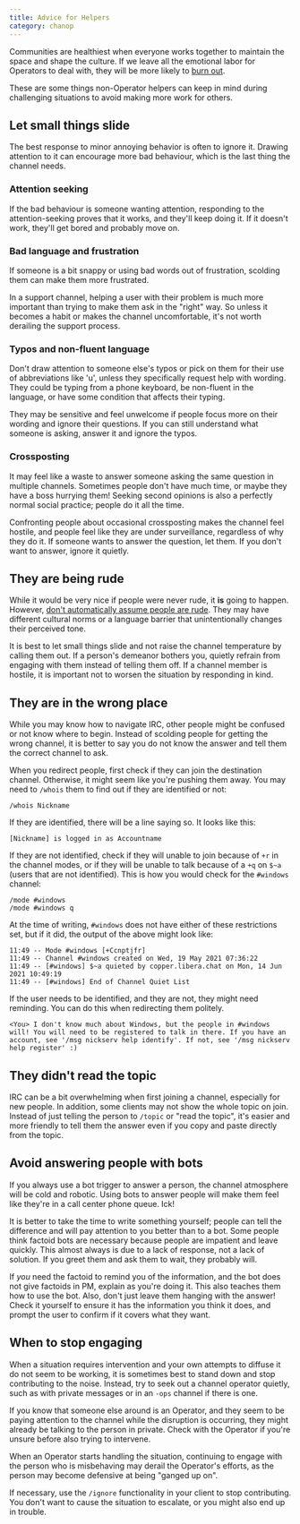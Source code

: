 ```yaml
---
title: Advice for Helpers
category: chanop
---
```


Communities are healthiest when everyone works together to maintain the space
and shape the culture. If we leave all the emotional labor for Operators to
deal with, they will be more likely to
[burn out](catalyst#remember-to-take-breaks-to-avoid-burn-out).

These are some things non-Operator helpers can keep in mind during challenging
situations to avoid making more work for others.

## Let small things slide

The best response to minor annoying behavior is often to ignore it. Drawing
attention to it can encourage more bad behaviour, which is the last thing the
channel needs.

### Attention seeking

If the bad behaviour is someone wanting attention, responding to the
attention-seeking proves that it works, and they'll keep doing it. If it
doesn't work, they'll get bored and probably move on.

### Bad language and frustration

If someone is a bit snappy or using bad words out of frustration, scolding
them can make them more frustrated.

In a support channel, helping a user with their problem is much more important
than trying to make them ask in the "right" way. So unless it becomes a habit
or makes the channel uncomfortable, it's not worth derailing the support
process.

### Typos and non-fluent language

Don't draw attention to someone else's typos or pick on them for their use of
abbreviations like 'u', unless they specifically request help with wording.
They could be typing from a phone keyboard, be non-fluent in the language, or
have some condition that affects their typing.

They may be sensitive and feel unwelcome if people focus more on their wording
and ignore their questions. If you can still understand what someone is
asking, answer it and ignore the typos.

### Crossposting

It may feel like a waste to answer someone asking the same question in
multiple channels. Sometimes people don't have much time, or maybe they have
a boss hurrying them! Seeking second opinions is also a perfectly normal
social practice; people do it all the time.

Confronting people about occasional crossposting makes the channel feel
hostile, and people feel like they are under surveillance, regardless of why
they do it. If someone wants to answer the question, let them. If you don't
want to answer, ignore it quietly.

## They are being rude

While it would be very nice if people were never rude, it **is** going to
happen. However,
[don't automatically assume people are rude](catalyst#assume-good-faith).
They may have different cultural norms or a language barrier that
unintentionally changes their perceived tone.

It is best to let small things slide and not raise the channel temperature by
calling them out. If a person's demeanor bothers you, quietly refrain from
engaging with them instead of telling them off. If a channel member is
hostile, it is important not to worsen the situation by responding in kind.

## They are in the wrong place

While you may know how to navigate IRC, other people might be confused or not
know where to begin. Instead of scolding people for getting the wrong channel,
it is better to say you do not know the answer and tell them the correct
channel to ask.

When you redirect people, first check if they can join the destination
channel. Otherwise, it might seem like you're pushing them away. You may need
to `/whois` them to find out if they are identified or not:

```irc
/whois Nickname
```

If they are identified, there will be a line saying so. It looks like this:

```irc
[Nickname] is logged in as Accountname
```

If they are not identified, check if they will unable to join because of `+r`
in the channel modes, or if they will be unable to talk because of a `+q` on
`$~a` (users that are not identified). This is how you would check for the
`#windows` channel:

```irc
/mode #windows
/mode #windows q
```

At the time of writing, `#windows` does not have either of these restrictions
set, but if it did, the output of the above might look like:

```irc
11:49 -- Mode #windows [+Ccnptjfr]
11:49 -- Channel #windows created on Wed, 19 May 2021 07:36:22
11:49 -- [#windows] $~a quieted by copper.libera.chat on Mon, 14 Jun 2021 10:49:19
11:49 -- [#windows] End of Channel Quiet List
```

If the user needs to be identified, and they are not, they might need
reminding. You can do this when redirecting them politely.

```irc
<You> I don't know much about Windows, but the people in #windows will! You will need to be registered to talk in there. If you have an account, see '/msg nickserv help identify'. If not, see '/msg nickserv help register' :)
```

## They didn't read the topic

IRC can be a bit overwhelming when first joining a channel, especially for new
people. In addition, some clients may not show the whole topic on join.
Instead of just telling the person to `/topic` or "read the topic", it's
easier and more friendly to tell them the answer even if you copy and paste
directly from the topic.

## Avoid answering people with bots

If you always use a bot trigger to answer a person, the channel atmosphere
will be cold and robotic. Using bots to answer people will make them feel like
they're in a call center phone queue. Ick!

It is better to take the time to write something yourself; people can tell
the difference and will pay attention to you better than to a bot. Some people
think factoid bots are necessary because people are impatient and leave
quickly. This almost always is due to a lack of response, not a lack of
solution. If you greet them and ask them to wait, they probably will.

If _you_ need the factoid to remind you of the information, and the bot does
not give factoids in PM, explain as you're doing it. This also teaches them
how to use the bot. Also, don't just leave them hanging with the answer! Check
it yourself to ensure it has the information you think it does, and prompt the
user to confirm if it covers what they want.

## When to stop engaging

When a situation requires intervention and your own attempts to diffuse it do
not seem to be working, it is sometimes best to stand down and stop
contributing to the noise. Instead, try to seek out a channel operator
quietly, such as with private messages or in an `-ops` channel if there is
one.

If you know that someone else around is an Operator, and they seem to be
paying attention to the channel while the disruption is occurring, they might
already be talking to the person in private. Check with the Operator if you're
unsure before also trying to intervene.

When an Operator starts handling the situation, continuing to engage with the
person who is misbehaving may derail the Operator's efforts, as the person may
become defensive at being "ganged up on".

If necessary, use the `/ignore` functionality in your client to stop
contributing. You don't want to cause the situation to escalate, or you might
also end up in trouble.
